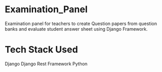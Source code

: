 # Examination_Panel
Examination panel for teachers to create Question papers from question banks and evaluate student answer sheet using Django Framework.

# Tech Stack Used
Django
Django Rest Framework
Python
